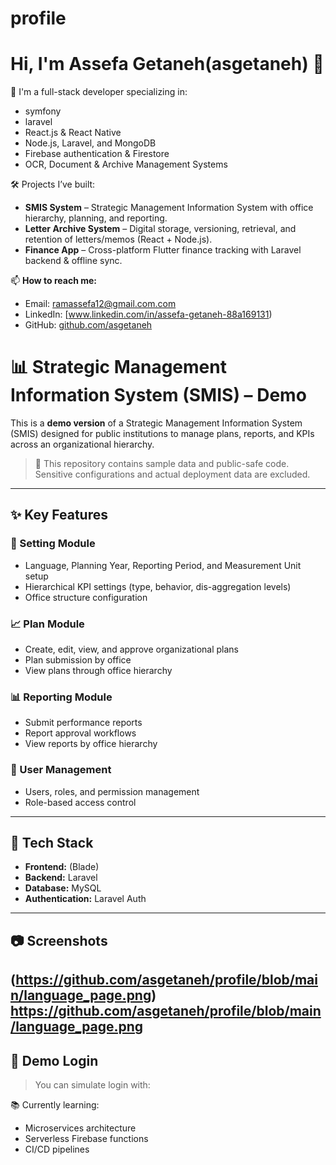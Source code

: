 # profile
# Hi, I'm Assefa Getaneh(asgetaneh) 👋

🚀 I'm a full-stack developer specializing in:
- symfony
- laravel
- React.js & React Native
- Node.js, Laravel, and MongoDB
- Firebase authentication & Firestore
- OCR, Document & Archive Management Systems

🛠️ Projects I’ve built:
- **SMIS System** – Strategic Management Information System with office hierarchy, planning, and reporting.
- **Letter Archive System** – Digital storage, versioning, retrieval, and retention of letters/memos (React + Node.js).
- **Finance App** – Cross-platform Flutter finance tracking with Laravel backend & offline sync.

📫 **How to reach me:**
- Email: ramassefa12@gmail.com.com
- LinkedIn: [www.linkedin.com/in/assefa-getaneh-88a169131)
- GitHub: [github.com/asgetaneh](https://github.com/asgetaneh)

# 📊 Strategic Management Information System (SMIS) – Demo

This is a **demo version** of a Strategic Management Information System (SMIS) designed for public institutions to manage plans, reports, and KPIs across an organizational hierarchy.

> 🚨 This repository contains sample data and public-safe code. Sensitive configurations and actual deployment data are excluded.

---

## ✨ Key Features

### 🔧 Setting Module
- Language, Planning Year, Reporting Period, and Measurement Unit setup
- Hierarchical KPI settings (type, behavior, dis-aggregation levels)
- Office structure configuration

### 📈 Plan Module
- Create, edit, view, and approve organizational plans
- Plan submission by office
- View plans through office hierarchy

### 📊 Reporting Module
- Submit performance reports
- Report approval workflows
- View reports by office hierarchy

### 👥 User Management
- Users, roles, and permission management
- Role-based access control

---

## 🧰 Tech Stack

- **Frontend:** (Blade)
- **Backend:**  Laravel
- **Database:**  MySQL
- **Authentication:**  Laravel Auth
---

## 📷 Screenshots

 (https://github.com/asgetaneh/profile/blob/main/language_page.png)
https://github.com/asgetaneh/profile/blob/main/language_page.png
---


## 🧪 Demo Login

> You can simulate login with:


📚 Currently learning:
- Microservices architecture
- Serverless Firebase functions
- CI/CD pipelines
